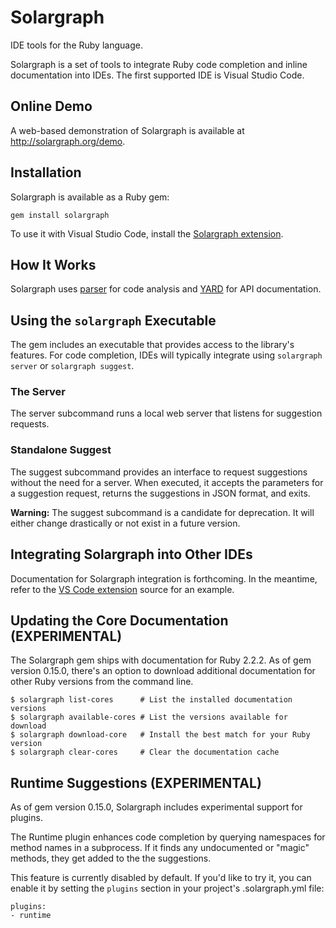 # Solargraph

IDE tools for the Ruby language.

Solargraph is a set of tools to integrate Ruby code completion and inline documentation into IDEs. The first supported IDE is Visual Studio Code.

## Online Demo

A web-based demonstration of Solargraph is available at http://solargraph.org/demo.

## Installation

Solargraph is available as a Ruby gem:

    gem install solargraph

To use it with Visual Studio Code, install the [Solargraph extension](https://marketplace.visualstudio.com/items?itemName=castwide.solargraph).

## How It Works

Solargraph uses [parser](https://github.com/whitequark/parser) for code analysis and [YARD](https://github.com/lsegal/yard) for API documentation.

## Using the `solargraph` Executable

The gem includes an executable that provides access to the library's features. For code completion, IDEs will typically integrate using `solargraph server` or `solargraph suggest`.

### The Server

The server subcommand runs a local web server that listens for suggestion requests.

### Standalone Suggest

The suggest subcommand provides an interface to request suggestions without the need for a server. When executed, it accepts the parameters for a suggestion request, returns the suggestions in JSON format, and exits.

**Warning:** The suggest subcommand is a candidate for deprecation. It will either change drastically or not exist in a future version.

## Integrating Solargraph into Other IDEs

Documentation for Solargraph integration is forthcoming. In the meantime, refer to the [VS Code extension](https://github.com/castwide/vscode-solargraph) source for an example.

## Updating the Core Documentation (EXPERIMENTAL)

The Solargraph gem ships with documentation for Ruby 2.2.2. As of gem version 0.15.0, there's an option to download additional documentation for other Ruby versions from the command line.

    $ solargraph list-cores      # List the installed documentation versions
    $ solargraph available-cores # List the versions available for download
    $ solargraph download-core   # Install the best match for your Ruby version
    $ solargraph clear-cores     # Clear the documentation cache

## Runtime Suggestions (EXPERIMENTAL)

As of gem version 0.15.0, Solargraph includes experimental support for plugins.

The Runtime plugin enhances code completion by querying namespaces for method names in a subprocess. If it finds any undocumented or "magic" methods, they get added to the the suggestions.

This feature is currently disabled by default. If you'd like to try it, you can enable it by setting the `plugins` section in your project's .solargraph.yml file:

    plugins:
    - runtime
